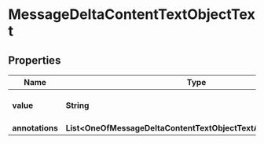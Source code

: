 # MessageDeltaContentTextObjectText

## Properties
Name | Type | Description | Notes
------------ | ------------- | ------------- | -------------
**value** | **String** | The data that makes up the text. |  [optional]
**annotations** | **List&lt;OneOfMessageDeltaContentTextObjectTextAnnotationsItems&gt;** |  |  [optional]
